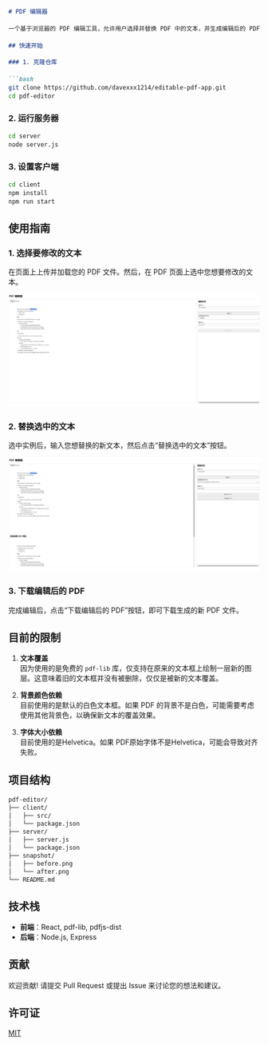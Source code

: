 ```markdown
# PDF 编辑器

一个基于浏览器的 PDF 编辑工具，允许用户选择并替换 PDF 中的文本，并生成编辑后的 PDF 文件。

## 快速开始

### 1. 克隆仓库

```bash
git clone https://github.com/davexxx1214/editable-pdf-app.git
cd pdf-editor
```

### 2. 运行服务器

```bash
cd server
node server.js
```

### 3. 设置客户端

```bash
cd client
npm install
npm run start
```

## 使用指南

### 1. 选择要修改的文本

在页面上上传并加载您的 PDF 文件。然后，在 PDF 页面上选中您想要修改的文本。

![选中要修改的文本](snapshot/before.png)

### 2. 替换选中的文本

选中实例后，输入您想替换的新文本，然后点击“替换选中的文本”按钮。

![替换后的效果](snapshot/after.png)

### 3. 下载编辑后的 PDF

完成编辑后，点击“下载编辑后的 PDF”按钮，即可下载生成的新 PDF 文件。

## 目前的限制

1. **文本覆盖**  
   因为使用的是免费的 `pdf-lib` 库，仅支持在原来的文本框上绘制一层新的图层。这意味着旧的文本框并没有被删除，仅仅是被新的文本覆盖。

2. **背景颜色依赖**  
   目前使用的是默认的白色文本框。如果 PDF 的背景不是白色，可能需要考虑使用其他背景色，以确保新文本的覆盖效果。

3. **字体大小依赖**  
   目前使用的是Helvetica。如果 PDF原始字体不是Helvetica，可能会导致对齐失败。

## 项目结构

```
pdf-editor/
├── client/
│   ├── src/
│   └── package.json
├── server/
│   ├── server.js
│   └── package.json
├── snapshot/
│   ├── before.png
│   └── after.png
└── README.md
```

## 技术栈

- **前端**：React, pdf-lib, pdfjs-dist
- **后端**：Node.js, Express

## 贡献

欢迎贡献! 请提交 Pull Request 或提出 Issue 来讨论您的想法和建议。

## 许可证

[MIT](LICENSE)

```